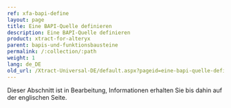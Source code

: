 ```yaml
---
ref: xfa-bapi-define
layout: page
title: Eine BAPI-Quelle definieren
description: Eine BAPI-Quelle definieren
product: xtract-for-alteryx
parent: bapis-und-funktionsbausteine
permalink: /:collection/:path
weight: 1
lang: de_DE
old_url: /Xtract-Universal-DE/default.aspx?pageid=eine-bapi-quelle-definieren
---
```

Dieser Abschnitt ist in Bearbeitung, Informationen erhalten Sie bis dahin auf der englischen Seite.

